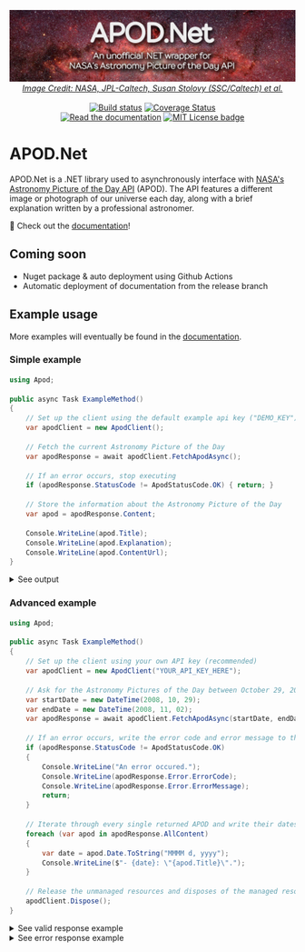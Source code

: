 <p align="center">
  <a href="#"><img alt="APOD.Net, an unofficial .NET wrapper for NASA's Astronomy Picture of the Day API" src="docs/images/banner.jpg" /></a>
  <em><a href="https://www.nasa.gov/image-feature/revealing-the-milky-way-s-center">Image Credit: NASA, JPL-Caltech, Susan Stolovy (SSC/Caltech) et al.</a></em><br><br>
  <a href="https://github.com/LeMorrow/APOD.Net/actions?query=workflow%3ABuild"><img src="https://github.com/LeMorrow/APOD.Net/workflows/Build/badge.svg" alt="Build status"></a>
  <a href='https://coveralls.io/github/LeMorrow/APOD.Net?branch=master'><img src='https://coveralls.io/repos/github/LeMorrow/APOD.Net/badge.svg?branch=master&service=github' alt='Coverage Status' /></a><br>
  <a href="https://lemorrow.github.io/APOD.Net/"><img src="https://img.shields.io/badge/Read%20the-documentation-informational?logo=github" alt="Read the documentation"></a>
  <a href="https://github.com/LeMorrow/APOD.Net/blob/master/LICENSE"><img src="https://img.shields.io/badge/License-MIT-blue.svg" alt="MIT License badge"></a>
</p>

# APOD.Net
APOD.Net is a .NET library used to asynchronously interface with [NASA's Astronomy Picture of the Day API](https://api.nasa.gov/) (APOD). The API features a  different image or photograph of our universe each day, along with a brief explanation written by a professional astronomer.

:book: Check out the [documentation](https://lemorrow.github.io/APOD.Net/)!

## Coming soon
* Nuget package & auto deployment using Github Actions
* Automatic deployment of documentation from the release branch

## Example usage
More examples will eventually be found in the [documentation](https://lemorrow.github.io/APOD.Net/).

### Simple example
```cs
using Apod;

public async Task ExampleMethod()
{
    // Set up the client using the default example api key ("DEMO_KEY")
    var apodClient = new ApodClient();

    // Fetch the current Astronomy Picture of the Day
    var apodResponse = await apodClient.FetchApodAsync();

    // If an error occurs, stop executing
    if (apodResponse.StatusCode != ApodStatusCode.OK) { return; }

    // Store the information about the Astronomy Picture of the Day
    var apod = apodResponse.Content;

    Console.WriteLine(apod.Title);
    Console.WriteLine(apod.Explanation);
    Console.WriteLine(apod.ContentUrl);
}
``` 
<details>
<summary>See output</summary>
<em>Example from November 6, 2019</em>
<p>

```
21st Century M101
One of the last entries in Charles Messier's famous catalog, big, beautiful spiral galaxy M101 is definitely not one of the least. About 170,000 light-years across, this galaxy is enormous, almost twice the size of our own Milky Way Galaxy. M101 was also one of the original spiral nebulae observed with Lord Rosse's large 19th century telescope, the Leviathan of Parsonstown. In contrast, this multiwavelength view of the large island universe is a composite of images recorded by space-based telescopes in the 21st century. Color coded from X-rays to infrared wavelengths (high to low energies), the image data was taken from the Chandra X-ray Observatory (purple), the Galaxy Evolution Explorer (blue), Hubble Space Telescope(yellow), and the Spitzer Space Telescope(red). While the X-ray data trace the location of multimillion degree gas around M101's exploded stars and neutron star and black hole binary star systems, the lower energy data follow the stars and dust that define M101's grand spiral arms. Also known as the Pinwheel Galaxy, M101 lies within the boundaries of the northern constellation Ursa Major, about 25 million light-years away.
https://apod.nasa.gov/apod/image/1911/M101_nasaMultiW1024.jpg
```

</p>
</details>

### Advanced example
```cs
using Apod;

public async Task ExampleMethod()
{
    // Set up the client using your own API key (recommended)
    var apodClient = new ApodClient("YOUR_API_KEY_HERE");

    // Ask for the Astronomy Pictures of the Day between October 29, 2008 and November 2, 2008
    var startDate = new DateTime(2008, 10, 29);
    var endDate = new DateTime(2008, 11, 02);
    var apodResponse = await apodClient.FetchApodAsync(startDate, endDate);

    // If an error occurs, write the error code and error message to the console and then stop executing
    if (apodResponse.StatusCode != ApodStatusCode.OK) 
    {
        Console.WriteLine("An error occured.");
        Console.WriteLine(apodResponse.Error.ErrorCode);
        Console.WriteLine(apodResponse.Error.ErrorMessage);
        return; 
    }

    // Iterate through every single returned APOD and write their dates and titles to the console
    foreach (var apod in apodResponse.AllContent)
    {
        var date = apod.Date.ToString("MMMM d, yyyy");
        Console.WriteLine($"- {date}: \"{apod.Title}\".");
    }

    // Release the unmanaged resources and disposes of the managed resources used by the System.Net.Http.HttpMessageInvoker.
    apodClient.Dispose();
}
```
<details>
<summary>See valid response example</summary>
<p>

```
The title of the most recent APOD is "Spicules: Jets on the Sun".
- October 29, 2008: "Mirach's Ghost".
- October 30, 2008: "Haunting the Cepheus Flare".
- October 31, 2008: "A Witch by Starlight".
- November 1, 2008: "A Spectre in the Eastern Veil".
- November 2, 2008: "Spicules: Jets on the Sun".
```

</p>
</details>
<details>
<summary>See error response example</summary>
<p>

```
An error occured.
ApiKeyInvalid
The API key you provided was invalid. Get one at https://api.nasa.gov/.
```

</p>
</details>
